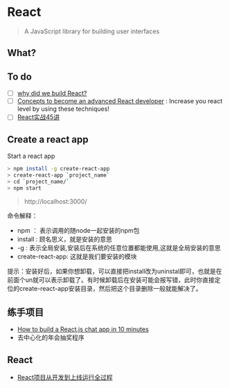 # React 

> A JavaScript library for building user interfaces

## What?



## To do 

* [ ] [why did we build React?](https://reactjs.org/blog/2013/06/05/why-react.html)
* [ ] [Concepts to become an advanced React developer](https://medium.com/wineofbits/concepts-to-become-an-advanced-react-developer-684d90c086c2) :  Increase you react level by using these techniques!
* [ ] [React实战45讲](https://workflowy.com/s/react45/IZIM1jqNDlVB7Yu8)

## Create a react app

Start a react app 

``` bash 
> npm install -g create-react-app
> create-react-app `project_name`
> cd `project_name/`
> npm start
```

> http://localhost:3000/


命令解释：

* npm ： 表示调用的随node一起安装的npm包
* install : 顾名思义，就是安装的意思
* -g : 表示全局安装,安装后在系统的任意位置都能使用,这就是全局安装的意思
* create-react-app: 这就是我们要安装的模块

提示：安装好后，如果你想卸载，可以直接把install改为uninstal即可，也就是在前面个un就可以表示卸载了。有时候卸载后在安装可能会报写错，此时你直接定位的create-react-app安装目录，然后把这个目录删除一般就能解决了。

## 练手项目

* [How to build a React.js chat app in 10 minutes](https://medium.freecodecamp.org/how-to-build-a-react-js-chat-app-in-10-minutes-c9233794642b)
* 去中心化的年会抽奖程序

## React 

- [React项目从开发到上线运行全过程](https://blog.csdn.net/tiangongkaiwu152368/article/details/80847494)